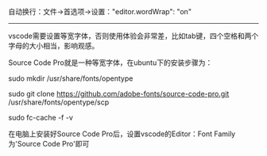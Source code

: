 自动换行：文件->首选项->设置："editor.wordWrap": "on"

---

vscode需要设置等宽字体，否则使用体验会非常差，比如tab键，四个空格和两个字母的大小相当，影响观感。

Source Code Pro就是一种等宽字体，在ubuntu下的安装步骤为：

sudo mkdir /usr/share/fonts/opentype

sudo git clone https://github.com/adobe-fonts/source-code-pro.git /usr/share/fonts/opentype/scp

sudo fc-cache -f -v

在电脑上安装好Source Code Pro后，设置vscode的Editor：Font Family为'Source Code Pro'即可

